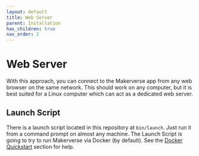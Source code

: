 ```yaml
---
layout: default
title: Web Server
parent: Installation
has_children: true
nav_order: 2
---
```


# Web Server

With this approach, you can connect to the Makerverse app from any web browser on the same network. This should work on any computer, but it is best suited for a Linux computer which can act as a dedicated web server.

## Launch Script

There is a launch script located in this repository at `bin/launch`. Just run it from a command prompt on almost any machine. The Launch Script is going to try to run Makerverse via Docker (by default). See the [Docker Quickstart](/installation/web-server/docker/) section for help.
